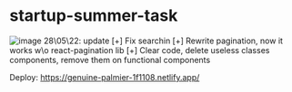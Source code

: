 # startup-summer-task

![image](https://user-images.githubusercontent.com/30293967/170820965-3313c647-101d-42ef-8a94-9f2655ae9072.png)
28\05\22: update
[+] Fix searchin
[+] Rewrite pagination, now it works w\o react-pagination lib
[+] Clear code, delete useless classes components, remove them on functional components

Deploy: https://genuine-palmier-1f1108.netlify.app/
